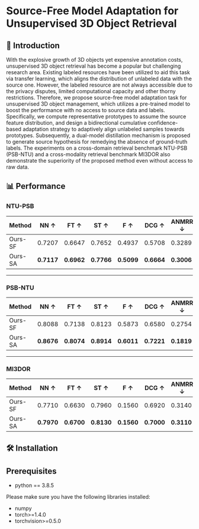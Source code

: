 # Source-Free Model Adaptation for Unsupervised 3D Object Retrieval



## 🌟 Introduction

With the explosive growth of 3D objects yet expensive annotation costs, unsupervised 3D object retrieval has become a popular but challenging research area.
Existing labeled resources have been utilized to aid this task via transfer learning, which aligns the distribution of unlabeled data with the source one.
However, the labeled resource are not always accessible due to the privacy disputes, limited computational capacity and other thorny restrictions.
Therefore, we propose source-free model adaptation task for unsupervised 3D object management, which utilizes a pre-trained model to boost the performance with no access to source data and labels.
Specifically, we compute representative prototypes to assume the source feature distribution, and design a bidirectional cumulative confidence-based adaptation strategy to adaptively align unlabeled samples towards prototypes. Subsequently, a dual-model distillation mechanism is proposed to generate source hypothesis for remedying the absence of ground-truth labels.
The experiments on a cross-domain retrieval benchmark NTU-PSB (PSB-NTU) and a cross-modality retrieval benchmark MI3DOR also demonstrate the superiority of the proposed method even without access to raw data. 

## 📊 Performance

### NTU-PSB
| Method   | NN ↑  | FT ↑  | ST ↑  | F ↑   | DCG ↑  | ANMRR ↓ |
|----------|-------|-------|-------|-------|--------|---------|
| Ours-SF  | 0.7207 | 0.6647 | 0.7652 | 0.4937 | 0.5708 | 0.3289 |
| Ours-SA  | **0.7117** | **0.6962** | **0.7766** | **0.5099** | **0.6664** | **0.3006** |

---

### PSB-NTU
| Method   | NN ↑  | FT ↑  | ST ↑  | F ↑   | DCG ↑  | ANMRR ↓ |
|----------|-------|-------|-------|-------|--------|---------|
| Ours-SF  | 0.8088 | 0.7138 | 0.8123 | 0.5873 | 0.6580 | 0.2754 |
| Ours-SA  | **0.8676** | **0.8074** | **0.8914** | **0.6011** | **0.7221** | **0.1819** |

---

### MI3DOR
| Method   | NN ↑  | FT ↑  | ST ↑  | F ↑   | DCG ↑  | ANMRR ↓ |
|----------|-------|-------|-------|-------|--------|---------|
| Ours-SF  | 0.7710 | 0.6630 | 0.7960 | 0.1560 | 0.6920 | 0.3140 |
| Ours-SA  | **0.7970** | **0.6700** | **0.8130** | **0.1560** | **0.7000** | **0.3110** |



## 🛠️ Installation

## Prerequisites
- python == 3.8.5

Please make sure you have the following libraries installed:
- numpy
- torch>=1.4.0
- torchvision>=0.5.0



